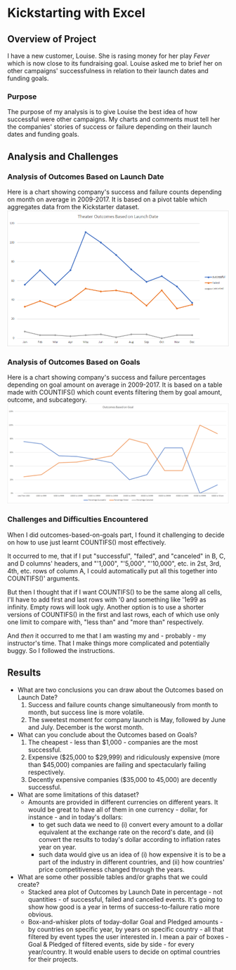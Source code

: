# Kickstarting with Excel

## Overview of Project
I have a new customer, Louise. She is rasing money for her play *Fever* which is now close to its fundraising goal. Louise asked me to brief her on other campaigns' successfulness in relation to their launch dates and funding goals.
### Purpose
The purpose of my analysis is to give Louise the best idea of how successful were other campaigns. My charts and comments must tell her the companies' stories of success or failure depending on their launch dates and funding goals.
## Analysis and Challenges
### Analysis of Outcomes Based on Launch Date
Here is a chart showing company's success and failure counts depending on month on average in 2009-2017. It is based on a pivot table which aggregates data from the Kickstarter dataset.
![](./resources/Theater_Outcomes_vs_Launch.png)
### Analysis of Outcomes Based on Goals
Here is a chart showing company's success and failure percentages depending on goal amount on average in 2009-2017. It is based on a table made with COUNTIFS() which count events filtering them by goal amount, outcome, and subcategory.
![](./resources/Outcomes_vs_Goals.png)
### Challenges and Difficulties Encountered
When I did outcomes-based-on-goals part, I found it challenging to decide on how to use just learnt COUNTIFS() most effectively.

It occurred to me, that if I put "successful", "failed", and "canceled" in B, C, and D columns' headers, and "'1,000", "'5,000", "'10,000", etc. in 2st, 3rd, 4th, etc. rows of column A, I could automatically put all this together into COUNTIFS()' arguments.

But then I thought that if I want COUNTIFS() to be the same along all cells, I'll have to add first and last rows with '0 and something like '1e99 as infinity. Empty rows will look ugly. Another option is to use a shorter versions of COUNTIFS() in the first and last rows, each of which use only one limit to compare with, "less than" and "more than" respectively.

And *then* it occurred to me that I am wasting my and - probably - my instructor's time. That I make things more complicated and potentially buggy. So I followed the instructions.
## Results
- What are two conclusions you can draw about the Outcomes based on Launch Date?
  1. Success and failure counts change simultaneously from month to month, but success line is more volatile.
  2. The sweetest moment for company launch is May, followed by June and July. December is the worst month.
- What can you conclude about the Outcomes based on Goals?
  1. The cheapest - less than $1,000 - companies are the most successful.
  2. Expensive ($25,000 to $29,999) and ridiculously expensive (more than $45,000) companies are failing and spectacularly failing respectively.
  3.  Decently expensive companies ($35,000 to 45,000) are decently successful.
- What are some limitations of this dataset?
  - Amounts are provided in different currencies on different years. It would be great to have all of them in one currency - dollar, for instance - and in today's dollars:
    * to get such data we need to (i) convert every amount to a dollar equivalent at the exchange rate on the record's date, and (ii) convert the results to today's dollar according to inflation rates year on year.
    * such data would give us an idea of (i) how expensive it is to be a part of the industry in different countries, and (ii) how countries' price competitiveness changed through the years.
- What are some other possible tables and/or graphs that we could create?
  - Stacked area plot of Outcomes by Launch Date in percentage - not quantities - of successful, failed and cancelled events. It's going to show how good is a year in terms of success-to-failure ratio more obvious.
  - Box-and-whisker plots of today-dollar Goal and Pledged amounts - by countries on specific year, by years on specific country - all that filtered by event types the user interested in. I mean a pair of boxes - Goal & Pledged of filtered events, side by side - for every year/country. It would enable users to decide on optimal countries for their projects.